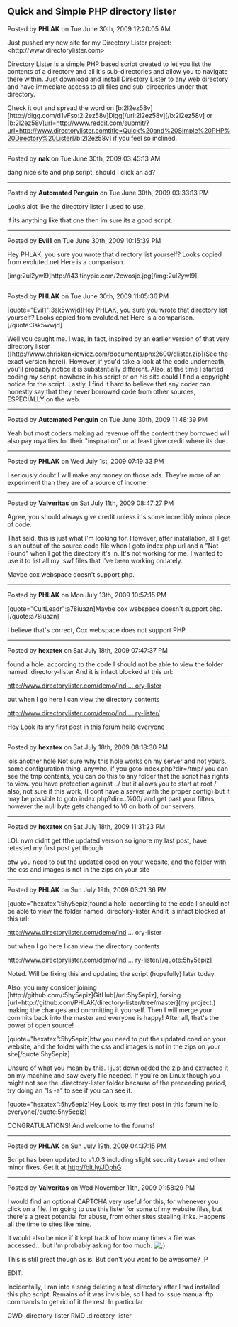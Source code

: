 ## Quick and Simple PHP directory lister
Posted by **PHLAK** on Tue June 30th, 2009 12:20:05 AM

Just pushed my new site for my Directory Lister project: <http&#58;//www&#46;directorylister&#46;com>

Directory Lister is a simple PHP based script created to let you list the contents of a directory and all it's sub-directories and allow you to navigate there within. Just download and install Directory Lister to any web directory and have immediate access to all files and sub-direcories under that directory.

Check it out and spread the word on [b:2l2ez58v][http&#58;//digg&#46;com/d1vFso:2l2ez58v]Digg[/url:2l2ez58v][/b:2l2ez58v] or [b:2l2ez58v][url=http&#58;//www&#46;reddit&#46;com/submit/?url=http&#58;//www&#46;directorylister&#46;comtitle=Quick%20and%20Simple%20PHP%20Directory%20Lister](Reddit)[/b:2l2ez58v] if you feel so inclined.

--------------------------------------------------------------------------------

Posted by **nak** on Tue June 30th, 2009 03:45:13 AM

dang nice site and php script, should I click an ad?

--------------------------------------------------------------------------------

Posted by **Automated Penguin** on Tue June 30th, 2009 03:33:13 PM

Looks alot like the directory lister I used to use, 

if its anything like that one then im sure its a good script.

--------------------------------------------------------------------------------

Posted by **Evil1** on Tue June 30th, 2009 10:15:39 PM

Hey PHLAK, you sure you wrote that directory list yourself? Looks copied from evoluted.net Here is a comparison.

[img:2ul2ywl9]http&#58;//i43&#46;tinypic&#46;com/2cwosjo&#46;jpg[/img:2ul2ywl9]

--------------------------------------------------------------------------------

Posted by **PHLAK** on Tue June 30th, 2009 11:05:36 PM

[quote=&quot;Evil1&quot;:3sk5wwjd]Hey PHLAK, you sure you wrote that directory list yourself? Looks copied from evoluted.net Here is a comparison.[/quote:3sk5wwjd]

Well you caught me.  I was, in fact, inspired by an earlier version of that very directory lister ([http&#58;//www&#46;chriskankiewicz&#46;com/documents/phx2600/dlister&#46;zip](See the exact version here)).  However, if you'd take a look at the code underneath, you'll probably notice it is substantially different.  Also, at the time I started coding my script, nowhere in his script or on his site could I find a copyright notice for the script.  Lastly, I find it hard to believe that any coder can honestly say that they never borrowed code from other sources, ESPECIALLY on the web.

--------------------------------------------------------------------------------

Posted by **Automated Penguin** on Tue June 30th, 2009 11:48:39 PM

Yeah but most coders making ad revenue off the content they borrowed will also pay royalties for their &quot;inspiration&quot; or at least give credit where its due.

--------------------------------------------------------------------------------

Posted by **PHLAK** on Wed July 1st, 2009 07:19:33 PM

I seriously doubt I will make any money on those ads.  They're more of an experiment than they are of a source of income.

--------------------------------------------------------------------------------

Posted by **Valveritas** on Sat July 11th, 2009 08:47:27 PM

Agree, you should always give credit unless it's some incredibly minor piece of code. 

That said, this is just what I'm looking for.  However, after installation, all I get is an output of the source code file when I goto index.php url and a &quot;Not Found&quot; when I got the directory it's in.  It's not working for me.  I wanted to use it to list all my .swf files that I've been working on lately.

Maybe cox webspace doesn't support php.

--------------------------------------------------------------------------------

Posted by **PHLAK** on Mon July 13th, 2009 10:57:15 PM

[quote=&quot;CultLeadr&quot;:a78iuazn]Maybe cox webspace doesn't support php.[/quote:a78iuazn]

I believe that's  correct, Cox webspace does not support PHP.

--------------------------------------------------------------------------------

Posted by **hexatex** on Sat July 18th, 2009 07:47:37 PM

found a hole. according to the code I should not be able to view the folder named .directory-lister
And it is infact blocked at this url:
<!-- m --><a class="postlink" href="http://www.directorylister.com/demo/index.php?dir=.directory-lister">http://www.directorylister.com/demo/ind ... ory-lister</a><!-- m -->

but when I go here I can view the directory contents
<!-- m --><a class="postlink" href="http://www.directorylister.com/demo/index.php?dir=.directory-lister/">http://www.directorylister.com/demo/ind ... ry-lister/</a><!-- m -->

Hey Look its my first post in this forum hello everyone

--------------------------------------------------------------------------------

Posted by **hexatex** on Sat July 18th, 2009 08:18:30 PM

lols another hole Not sure why this hole works on my server and not yours, some configuration thing, anywho, if you goto index.php?dir=/tmp/ 
you can see the tmp contents, you can do this to any folder that the script has rights to view. you have protection against ../ but it allows you to start at root / 
also, not sure if this work, (I dont have a server with the proper config) but it may be possible to goto 
index.php?dir=..%00/ and get past your filters, however the null byte gets changed to \0 on both of our servers.

--------------------------------------------------------------------------------

Posted by **hexatex** on Sat July 18th, 2009 11:31:23 PM

LOL nvm didnt get tthe updated version so ignore my last post, have retested my first post yet though

btw you need to put the updated coed on your website, and the folder with the css and images is not in the zips on your site

--------------------------------------------------------------------------------

Posted by **PHLAK** on Sun July 19th, 2009 03:21:36 PM

[quote=&quot;hexatex&quot;:5hy5epiz]found a hole. according to the code I should not be able to view the folder named .directory-lister
And it is infact blocked at this url:
<!-- m --><a class="postlink" href="http://www.directorylister.com/demo/ind">http://www.directorylister.com/demo/ind</a><!-- m --> ... ory-lister

but when I go here I can view the directory contents
<!-- m --><a class="postlink" href="http://www.directorylister.com/demo/ind">http://www.directorylister.com/demo/ind</a><!-- m --> ... ry-lister/[/quote:5hy5epiz]

Noted.  Will be fixing this and updating the script (hopefully) later today.

Also, you may consider joining [http&#58;//github&#46;com/:5hy5epiz]GitHub[/url:5hy5epiz], forking [url=http&#58;//github&#46;com/PHLAK/directory-lister/tree/master](my project,) making the changes and committing it yourself.  Then I will merge your commits back into the master and everyone is happy!  After all, that's the power of open source!


[quote=&quot;hexatex&quot;:5hy5epiz]btw you need to put the updated coed on your website, and the folder with the css and images is not in the zips on your site[/quote:5hy5epiz]

Unsure of what you mean by this.  I just downloaded the zip and extracted it on my machine and saw every file needed.  If you're on Linux though you might not see the .directory-lister folder because of the preceeding period, try doing an  &quot;ls -a&quot; to see if you can see it.


[quote=&quot;hexatex&quot;:5hy5epiz]Hey Look its my first post in this forum hello everyone[/quote:5hy5epiz]

CONGRATULATIONS!  And welcome to the forums!

--------------------------------------------------------------------------------

Posted by **PHLAK** on Sun July 19th, 2009 04:37:15 PM

Script has been updated to v1.0.3 including slight security tweak and other minor fixes.  Get it at <!-- m --><a class="postlink" href="http://bit.ly/JDphG">http://bit.ly/JDphG</a><!-- m -->

--------------------------------------------------------------------------------

Posted by **Valveritas** on Wed November 11th, 2009 01:58:29 PM

I would find an optional CAPTCHA very useful for this, for whenever you click on a file.  I'm going to use this lister for some of my website files, but there's a great potential for abuse, from other sites stealing links.   Happens all the time to sites like mine.   

It would also be nice if it kept track of how many times a file was accessed... but I'm probably asking for too much.  <!-- s;) --><img src="{SMILIES_PATH}/icon_e_wink.gif" alt=";)" title="Wink" /><!-- s;) -->

This is still great though as is.  But don't you want to be awesome? ;P

EDIT:

Incidentally, I ran into a snag deleting a test directory after I had installed this php script.   Remains of it was invisible, so I had to issue manual ftp commands to get rid of it the rest.  In particular:

CWD .directory-lister
RMD .directory-lister
